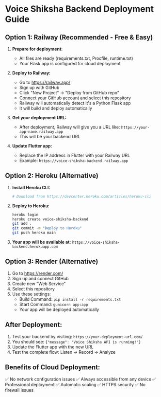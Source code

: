 # Voice Shiksha Backend Deployment Guide

## Option 1: Railway (Recommended - Free & Easy)

1. **Prepare for deployment:**
   - All files are ready (requirements.txt, Procfile, runtime.txt)
   - Your Flask app is configured for cloud deployment

2. **Deploy to Railway:**
   - Go to https://railway.app/
   - Sign up with GitHub
   - Click "New Project" → "Deploy from GitHub repo"
   - Connect your GitHub account and select this repository
   - Railway will automatically detect it's a Python Flask app
   - It will build and deploy automatically

3. **Get your deployment URL:**
   - After deployment, Railway will give you a URL like: `https://your-app-name.railway.app`
   - This will be your backend URL

4. **Update Flutter app:**
   - Replace the IP address in Flutter with your Railway URL
   - Example: `https://voice-shiksha-backend.railway.app`

## Option 2: Heroku (Alternative)

1. **Install Heroku CLI:**
   ```bash
   # Download from https://devcenter.heroku.com/articles/heroku-cli
   ```

2. **Deploy to Heroku:**
   ```bash
   heroku login
   heroku create voice-shiksha-backend
   git add .
   git commit -m "Deploy to Heroku"
   git push heroku main
   ```

3. **Your app will be available at:**
   `https://voice-shiksha-backend.herokuapp.com`

## Option 3: Render (Alternative)

1. Go to https://render.com/
2. Sign up and connect GitHub
3. Create new "Web Service"
4. Select this repository
5. Use these settings:
   - Build Command: `pip install -r requirements.txt`
   - Start Command: `gunicorn app:app`
   - Your app will be deployed automatically

## After Deployment:

1. Test your backend by visiting: `https://your-deployment-url.com/`
2. You should see: `{"message": "Voice Shiksha API is running!"}`
3. Update the Flutter app with the new URL
4. Test the complete flow: Listen → Record → Analyze

## Benefits of Cloud Deployment:

✅ No network configuration issues
✅ Always accessible from any device
✅ Professional deployment
✅ Automatic scaling
✅ HTTPS security
✅ No firewall issues